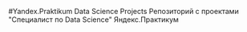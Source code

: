 #Yandex.Praktikum Data Science Projects
Репозиторий с проектами "Специалист по Data Science"
Яндекс.Практикум
